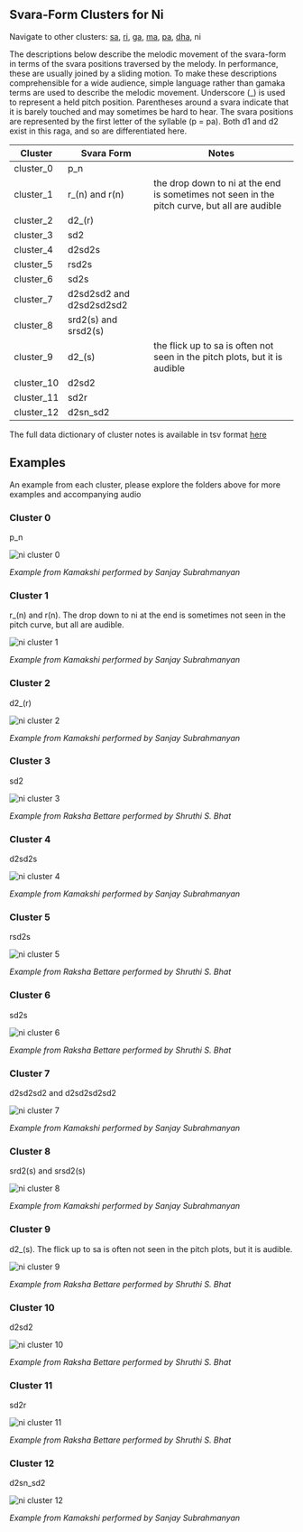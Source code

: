 ## Svara-Form Clusters for Ni

Navigate to other clusters: [sa](../sa), [ri](../ri), [ga](../ga), [ma](../ma), [pa](../pa), [dha](../dha), ni

The descriptions below describe the melodic movement of the svara-form in terms of the svara positions traversed by the melody. In performance, these are usually joined by a sliding motion. To make these descriptions comprehensible for a wide audience, simple language rather than gamaka terms are used to describe the melodic movement. Underscore (_) is used to represent a held pitch position. Parentheses around a svara indicate that it is barely touched and may sometimes be hard to hear. The svara positions are represented by the first letter of the syllable (p = pa). Both d1 and d2 exist in this raga, and so are differentiated here. 

| **Cluster** | **Svara Form**           | **Notes**                                                                                    |
|-------------|--------------------------|----------------------------------------------------------------------------------------------|
| cluster_0   | p_n                      |                                                                                              |
| cluster_1   | r_(n) and r(n)           | the drop down to ni at the end is sometimes not seen in the pitch curve, but all are audible |
| cluster_2   | d2_(r)                   |                                                                                              |
| cluster_3   | sd2                     |                                                                                              |
| cluster_4   | d2sd2s                   |                                                                                              |
| cluster_5   | rsd2s                    |                                                                                              |
| cluster_6   | sd2s                     |                                                                                              |
| cluster_7   | d2sd2sd2 and d2sd2sd2sd2 |                                                                                              |
| cluster_8   | srd2(s) and srsd2(s)       |                                                                                              |
| cluster_9   | d2_(s)                   | the flick up to sa is often not seen in the pitch plots, but it is audible                   |
| cluster_10  | d2sd2                    |                                                                                              |
| cluster_11  | sd2r                     |                                                                                              |
| cluster_12  | d2sn_sd2                 |                                                                                              |

The full data dictionary of cluster notes is available in tsv format [here](../../svara_forms_data_dictionary.tsv)

## Examples

An example from each cluster, please explore the folders above for more examples and accompanying audio

### Cluster 0

p_n

<div align="left">
  <img src="cluster_0/kamakshi_456.png" alt="ni cluster 0" />
  <p><em>Example from Kamakshi performed by Sanjay Subrahmanyan</em></p>
</div>

### Cluster 1

r_(n) and r(n).	The drop down to ni at the end is sometimes not seen in the pitch curve, but all are audible.

<div align="left">
  <img src="cluster_1/kamakshi_253.png" alt="ni cluster 1" />
  <p><em>Example from Kamakshi performed by Sanjay Subrahmanyan</em></p>
</div>

### Cluster 2

d2_(r)

<div align="left">
  <img src="cluster_2/kamakshi_1417.png" alt="ni cluster 2" />
  <p><em>Example from Kamakshi performed by Sanjay Subrahmanyan</em></p>
</div>

### Cluster 3

sd2

<div align="left">
  <img src="cluster_3/raksha_bettare_160.png" alt="ni cluster 3" />
  <p><em>Example from Raksha Bettare performed by Shruthi S. Bhat</em></p>
</div>

### Cluster 4

d2sd2s

<div align="left">
  <img src="cluster_4/kamakshi_217.png" alt="ni cluster 4" />
  <p><em>Example from Kamakshi performed by Sanjay Subrahmanyan</em></p>
</div>

### Cluster 5

rsd2s

<div align="left">
  <img src="cluster_5/raksha_bettare_135.png" alt="ni cluster 5" />
  <p><em>Example from Raksha Bettare performed by Shruthi S. Bhat</em></p>
</div>


### Cluster 6

sd2s

<div align="left">
  <img src="cluster_6/raksha_bettare_434.png" alt="ni cluster 6" />
  <p><em>Example from Raksha Bettare performed by Shruthi S. Bhat</em></p>
</div>

### Cluster 7

d2sd2sd2 and d2sd2sd2sd2

<div align="left">
  <img src="cluster_7/kamakshi_8.png" alt="ni cluster 7" />
  <p><em>Example from Kamakshi performed by Sanjay Subrahmanyan</em></p>
</div>

### Cluster 8

srd2(s) and srsd2(s)

<div align="left">
  <img src="cluster_8/kamakshi_1082.png" alt="ni cluster 8" />
  <p><em>Example from Kamakshi performed by Sanjay Subrahmanyan</em></p>
</div>


### Cluster 9

d2_(s). The flick up to sa is often not seen in the pitch plots, but it is audible.

<div align="left">
  <img src="cluster_9/raksha_bettare_251.png" alt="ni cluster 9" />
  <p><em>Example from Raksha Bettare performed by Shruthi S. Bhat</em></p>
</div>


### Cluster 10

d2sd2

<div align="left">
  <img src="cluster_10/raksha_bettare_203.png" alt="ni cluster 10" />
  <p><em>Example from Raksha Bettare performed by Shruthi S. Bhat</em></p>
</div>


### Cluster 11

sd2r

<div align="left">
  <img src="cluster_11/raksha_bettare_377.png" alt="ni cluster 11" />
  <p><em>Example from Raksha Bettare performed by Shruthi S. Bhat</em></p>
</div>


### Cluster 12

d2sn_sd2

<div align="left">
  <img src="cluster_12/kamakshi_1395.png" alt="ni cluster 12" />
  <p><em>Example from Kamakshi performed by Sanjay Subrahmanyan</em></p>
</div>







